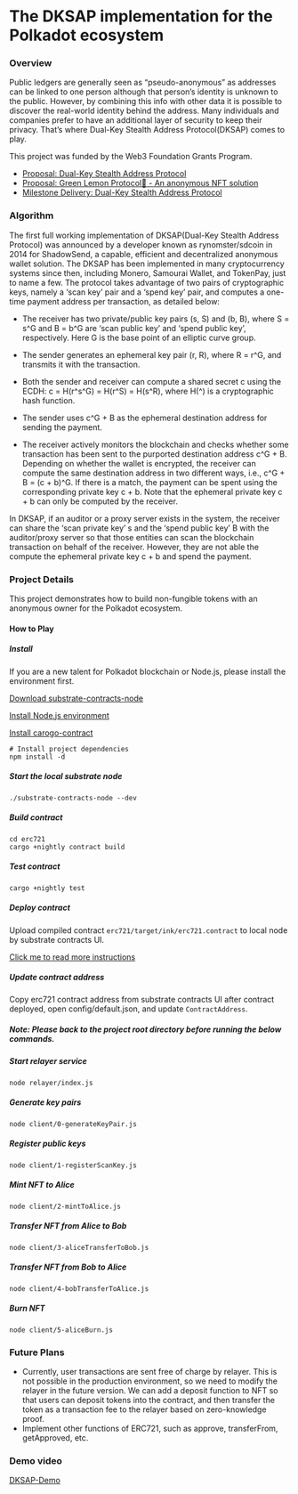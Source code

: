 # The DKSAP implementation for the Polkadot ecosystem

### Overview

Public ledgers are generally seen as “pseudo-anonymous” as addresses can be linked to one person although that person’s identity is unknown to the public. However, by combining this info with other data it is possible to discover the real-world identity behind the address. Many individuals and companies prefer to have an additional layer of security to keep their privacy. That’s where Dual-Key Stealth Address Protocol(DKSAP) comes to play.

This project was funded by the Web3 Foundation Grants Program.

* [Proposal: Dual-Key Stealth Address Protocol](https://github.com/w3f/Grants-Program/pull/997)
* [Proposal: Green Lemon Protocol🍋 - An anonymous NFT solution](https://github.com/w3f/Grants-Program/pull/1096)
* [Milestone Delivery: Dual-Key Stealth Address Protocol](https://github.com/w3f/Grant-Milestone-Delivery/pull/504)


### Algorithm
The first full working implementation of DKSAP(Dual-Key Stealth Address Protocol) was announced by a developer known as rynomster/sdcoin in 2014 for ShadowSend, a capable, efficient and decentralized anonymous wallet solution. The DKSAP has been implemented in many cryptocurrency systems since then, including Monero, Samourai Wallet, and TokenPay, just to name a few. The protocol takes advantage of two pairs of cryptographic keys, namely a ‘scan key’ pair and a ‘spend key’ pair, and computes a one-time payment address per transaction, as detailed below:

* The receiver has two private/public key pairs (s, S) and (b, B), where S = s^G and B = b^G are ‘scan public key’ and ‘spend public key’, respectively. Here G is the base point of an elliptic curve group.

* The sender generates an ephemeral key pair (r, R), where R = r^G, and transmits it with the transaction.

* Both the sender and receiver can compute a shared secret c using the ECDH: c = H(r^s^G) = H(r^S) = H(s^R), where H(^) is a cryptographic hash function.

* The sender uses c^G + B as the ephemeral destination address for sending the payment.

* The receiver actively monitors the blockchain and checks whether some transaction has been sent to the purported destination address c^G + B. Depending on whether the wallet is encrypted, the receiver can compute the same destination address in two different ways, i.e., c^G + B = (c + b)^G. If there is a match, the payment can be spent using the corresponding private key c + b. Note that the ephemeral private key c + b can only be computed by the receiver.

In DKSAP, if an auditor or a proxy server exists in the system, the receiver can share the ‘scan private key’ s and the ‘spend public key’ B with the auditor/proxy server so that those entities can scan the blockchain transaction on behalf of the receiver. However, they are not able the compute the ephemeral private key c + b and spend the payment.

### Project Details
This project demonstrates how to build non-fungible tokens with an anonymous owner for the Polkadot ecosystem.

#### How to Play

##### Install
If you are a new talent for Polkadot blockchain or Node.js, please install the environment first.

[Download substrate-contracts-node](https://github.com/paritytech/substrate-contracts-node/releases)

[Install Node.js environment](https://nodejs.org/en/download/)

[Install carogo-contract](https://github.com/paritytech/cargo-contract)

```
# Install project dependencies
npm install -d
```

##### Start the local substrate node
```
./substrate-contracts-node --dev
```

##### Build contract
```
cd erc721
cargo +nightly contract build
```

##### Test contract 
```
cargo +nightly test
```

##### Deploy contract
Upload compiled contract `erc721/target/ink/erc721.contract` to local node by substrate contracts UI.

[Click me to read more instructions](https://ink.substrate.io/getting-started/deploy-your-contract/)


##### Update contract address
Copy erc721 contract address from substrate contracts UI after contract deployed, open config/default.json, and update `ContractAddress`.

##### Note: Please back to the project root directory before running the below commands.

##### Start relayer service
```
node relayer/index.js
```

##### Generate key pairs
```
node client/0-generateKeyPair.js
```

##### Register public keys
```
node client/1-registerScanKey.js
```

##### Mint NFT to Alice
```
node client/2-mintToAlice.js
```

##### Transfer NFT from Alice to Bob
```
node client/3-aliceTransferToBob.js
```

##### Transfer NFT from Bob to Alice
```
node client/4-bobTransferToAlice.js
```

##### Burn NFT
```
node client/5-aliceBurn.js
```

### Future Plans
* Currently, user transactions are sent free of charge by relayer. This is not possible in the production environment, so we need to modify the relayer in the future version. We can add a deposit function to NFT so that users can deposit tokens into the contract, and then transfer the token as a transaction fee to the relayer based on zero-knowledge proof.
* Implement other functions of ERC721, such as approve, transferFrom, getApproved, etc.

### Demo video
[DKSAP-Demo](https://www.youtube.com/watch?v=QB1QE0t7FeQ)
